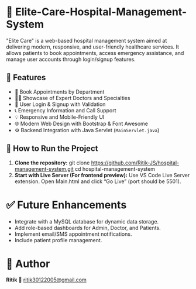 # 🏥 Elite-Care-Hospital-Management-System
"Elite Care" is a web-based hospital management system aimed at delivering modern, responsive, and user-friendly healthcare services. It allows patients to book appointments, access emergency assistance, and manage user accounts through login/signup features.

## 🚀 Features

- 📅 Book Appointments by Department
- 👨‍⚕️ Showcase of Expert Doctors and Specialties
- 🔐 User Login & Signup with Validation
- 📞 Emergency Information and Call Support
- 💡 Responsive and Mobile-Friendly UI
- 🌐 Modern Web Design with Bootstrap & Font Awesome
- ⚙️ Backend Integration with Java Servlet (`MainServlet.java`)

## 📌 How to Run the Project

1. **Clone the repository:**
   git clone https://github.com/Ritik-JS/hospital-management-system.git
   cd hospital-management-system
2. **Start with Live Server (For frontend preview):**
   Use VS Code Live Server extension.
   Open Main.html and click “Go Live” (port should be 5501).

# ✅ Future Enhancements
  - Integrate with a MySQL database for dynamic data storage.
  - Add role-based dashboards for Admin, Doctor, and Patients.
  - Implement email/SMS appointment notifications.
  - Include patient profile management.

# 👤 Author
**Ritik**
📧 ritik30122005@gmail.com
